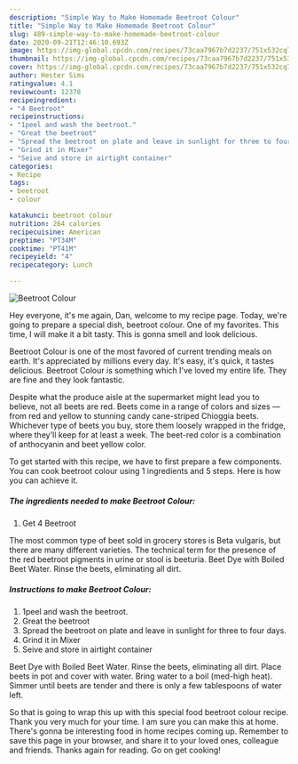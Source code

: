 ```yaml
---
description: "Simple Way to Make Homemade Beetroot Colour"
title: "Simple Way to Make Homemade Beetroot Colour"
slug: 489-simple-way-to-make-homemade-beetroot-colour
date: 2020-09-21T12:46:10.693Z
image: https://img-global.cpcdn.com/recipes/73caa7967b7d2237/751x532cq70/beetroot-colour-recipe-main-photo.jpg
thumbnail: https://img-global.cpcdn.com/recipes/73caa7967b7d2237/751x532cq70/beetroot-colour-recipe-main-photo.jpg
cover: https://img-global.cpcdn.com/recipes/73caa7967b7d2237/751x532cq70/beetroot-colour-recipe-main-photo.jpg
author: Hester Sims
ratingvalue: 4.1
reviewcount: 12378
recipeingredient:
- "4 Beetroot"
recipeinstructions:
- "1peel and wash the beetroot."
- "Great the beetroot"
- "Spread the beetroot on plate and leave in sunlight for three to four days."
- "Grind it in Mixer"
- "Seive and store in airtight container"
categories:
- Recipe
tags:
- beetroot
- colour

katakunci: beetroot colour 
nutrition: 264 calories
recipecuisine: American
preptime: "PT34M"
cooktime: "PT41M"
recipeyield: "4"
recipecategory: Lunch

---
```



![Beetroot Colour](https://img-global.cpcdn.com/recipes/73caa7967b7d2237/751x532cq70/beetroot-colour-recipe-main-photo.jpg)

Hey everyone, it's me again, Dan, welcome to my recipe page. Today, we're going to prepare a special dish, beetroot colour. One of my favorites. This time, I will make it a bit tasty. This is gonna smell and look delicious.

Beetroot Colour is one of the most favored of current trending meals on earth. It's appreciated by millions every day. It's easy, it's quick, it tastes delicious. Beetroot Colour is something which I've loved my entire life. They are fine and they look fantastic.

Despite what the produce aisle at the supermarket might lead you to believe, not all beets are red. Beets come in a range of colors and sizes —from red and yellow to stunning candy cane-striped Chioggia beets. Whichever type of beets you buy, store them loosely wrapped in the fridge, where they&#39;ll keep for at least a week. The beet-red color is a combination of anthocyanin and beet yellow color.


To get started with this recipe, we have to first prepare a few components. You can cook beetroot colour using 1 ingredients and 5 steps. Here is how you can achieve it.

<!--inarticleads1-->

##### The ingredients needed to make Beetroot Colour:

1. Get 4 Beetroot


The most common type of beet sold in grocery stores is Beta vulgaris, but there are many different varieties. The technical term for the presence of the red beetroot pigments in urine or stool is beeturia. Beet Dye with Boiled Beet Water. Rinse the beets, eliminating all dirt. 

<!--inarticleads2-->

##### Instructions to make Beetroot Colour:

1. 1peel and wash the beetroot.
1. Great the beetroot
1. Spread the beetroot on plate and leave in sunlight for three to four days.
1. Grind it in Mixer
1. Seive and store in airtight container


Beet Dye with Boiled Beet Water. Rinse the beets, eliminating all dirt. Place beets in pot and cover with water. Bring water to a boil (med-high heat). Simmer until beets are tender and there is only a few tablespoons of water left. 

So that is going to wrap this up with this special food beetroot colour recipe. Thank you very much for your time. I am sure you can make this at home. There's gonna be interesting food in home recipes coming up. Remember to save this page in your browser, and share it to your loved ones, colleague and friends. Thanks again for reading. Go on get cooking!
